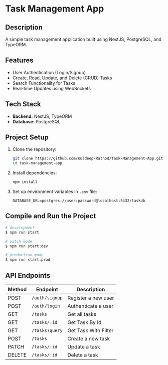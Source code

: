 # Task Management App

## Description

A simple task management application built using NestJS, PostgreSQL, and TypeORM.

## Features
- User Authentication (Login/Signup)
- Create, Read, Update, and Delete (CRUD) Tasks
- Search Functionality for Tasks
- Real-time Updates using WebSockets

## Tech Stack
- **Backend:** NestJS, TypeORM
- **Database:** PostgreSQL

## Project Setup

1. Clone the repository:
   ```sh
   git clone https://github.com/Kuldeep-Rathod/Task-Management-App.git
   cd task-management-app
   ```

2. Install dependencies:
   ```sh
   npm install
   ```

3. Set up environment variables in `.env` file:
   ```env
   DATABASE_URL=postgres://user:password@localhost:5432/taskdb
   ```

## Compile and Run the Project

```bash
# development
$ npm run start

# watch mode
$ npm run start:dev

# production mode
$ npm run start:prod
```

## API Endpoints
| Method | Endpoint         | Description                |
|--------|----------------|----------------------------|
| POST   | `/auth/signup`  | Register a new user       |
| POST   | `/auth/login`   | Authenticate a user       |
| GET    | `/tasks`        | Get all tasks             |
| GET    | `/tasks/:id`        | Get Task By Id            |
| GET | `/tasks?query`    | Get Task With Filter             |
| POST   | `/tasks`        | Create a new task         |
| PATCH  | `/tasks/:id`    | Update a task             |
| DELETE | `/tasks/:id`    | Delete a task             |





